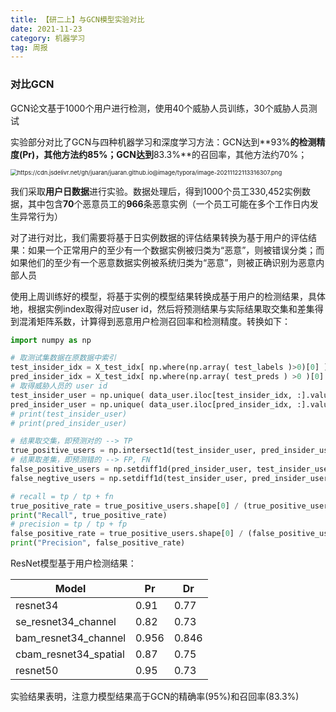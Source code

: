 ```yaml
---
title: 【研二上】与GCN模型实验对比
date: 2021-11-23
category: 机器学习
tag: 周报
---
```




### 对比GCN

GCN论文基于1000个用户进行检测，使用40个威胁人员训练，30个威胁人员测试

实验部分对比了GCN与四种机器学习和深度学习方法：GCN达到**93%**的检测精度(Pr)，其他方法约85%；GCN达到**83.3%**的召回率，其他方法约70%；

<img src="https://cdn.jsdelivr.net/gh/juaran/juaran.github.io@image/typora/image-20211122113316307.png" alt="https://cdn.jsdelivr.net/gh/juaran/juaran.github.io@image/typora/image-20211122113316307.png" style="zoom:67%;" />

我们采取**用户日数据**进行实验。数据处理后，得到1000个员工330,452实例数据，其中包含**70**个恶意员工的**966**条恶意实例（一个员工可能在多个工作日内发生异常行为）

对了进行对比，我们需要将基于日实例数据的评估结果转换为基于用户的评估结果：如果一个正常用户的至少有一个数据实例被归类为“恶意”，则被错误分类；而如果他们的至少有一个恶意数据实例被系统归类为“恶意”，则被正确识别为恶意内部人员

使用上周训练好的模型，将基于实例的模型结果转换成基于用户的检测结果，具体地，根据实例index取得对应user id，然后将预测结果与实际结果取交集和差集得到混淆矩阵系数，计算得到恶意用户检测召回率和检测精度。转换如下：

```python
import numpy as np

# 取测试集数据在原数据中索引
test_insider_idx = X_test_idx[ np.where(np.array( test_labels )>0)[0] ]
pred_insider_idx = X_test_idx[ np.where(np.array( test_preds ) >0 )[0] ]
# 取得威胁人员的 user id
test_insider_user = np.unique( data_user.iloc[test_insider_idx, :].values.T[0] )
pred_insider_user = np.unique( data_user.iloc[pred_insider_idx, :].values.T[0] )
# print(test_insider_user)
# print(pred_insider_user)

# 结果取交集，即预测对的 --> TP
true_positive_users = np.intersect1d(test_insider_user, pred_insider_user)
# 结果取差集，即预测错的 --> FP, FN
false_positive_users = np.setdiff1d(pred_insider_user, test_insider_user)
false_negtive_users = np.setdiff1d(test_insider_user, pred_insider_user)

# recall = tp / tp + fn
true_positive_rate = true_positive_users.shape[0] / (true_positive_users.shape[0] + false_negtive_users.shape[0])
print("Recall", true_positive_rate)
# precision = tp / tp + fp
false_positive_rate = true_positive_users.shape[0] / (false_positive_users.shape[0] + true_positive_users.shape[0])
print("Precision", false_positive_rate)
```

ResNet模型基于用户检测结果：

| Model                 | Pr    | Dr    |
| --------------------- | ----- | ----- |
| resnet34              | 0.91  | 0.77  |
| se_resnet34_channel   | 0.82  | 0.73  |
| bam_resnet34_channel  | 0.956 | 0.846 |
| cbam_resnet34_spatial | 0.87  | 0.75  |
| resnet50              | 0.95  | 0.73  |

实验结果表明，注意力模型结果高于GCN的精确率(95%)和召回率(83.3%)